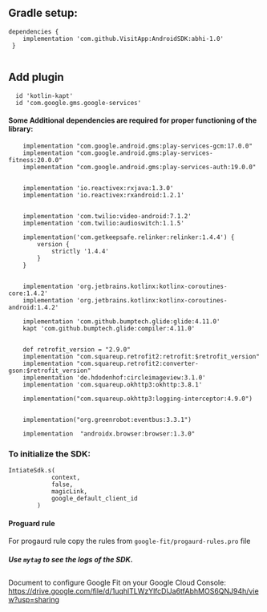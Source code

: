

## Gradle setup:  

``` 
dependencies {  
    implementation 'com.github.VisitApp:AndroidSDK:abhi-1.0'
 }  
 
```

## Add plugin
```
  id 'kotlin-kapt'
  id 'com.google.gms.google-services'
```


#### Some Additional dependencies are required for proper functioning of the library:

```
    implementation "com.google.android.gms:play-services-gcm:17.0.0"
    implementation "com.google.android.gms:play-services-fitness:20.0.0"
    implementation "com.google.android.gms:play-services-auth:19.0.0"


    implementation 'io.reactivex:rxjava:1.3.0'
    implementation 'io.reactivex:rxandroid:1.2.1'


    implementation 'com.twilio:video-android:7.1.2'
    implementation 'com.twilio:audioswitch:1.1.5'

    implementation('com.getkeepsafe.relinker:relinker:1.4.4') {
        version {
            strictly '1.4.4'
        }
    }
    

    implementation 'org.jetbrains.kotlinx:kotlinx-coroutines-core:1.4.2'
    implementation 'org.jetbrains.kotlinx:kotlinx-coroutines-android:1.4.2'

    implementation 'com.github.bumptech.glide:glide:4.11.0'
    kapt 'com.github.bumptech.glide:compiler:4.11.0'


    def retrofit_version = "2.9.0"
    implementation "com.squareup.retrofit2:retrofit:$retrofit_version"
    implementation "com.squareup.retrofit2:converter-gson:$retrofit_version"
    implementation 'de.hdodenhof:circleimageview:3.1.0'
    implementation 'com.squareup.okhttp3:okhttp:3.8.1'

    implementation("com.squareup.okhttp3:logging-interceptor:4.9.0")

   
    implementation("org.greenrobot:eventbus:3.3.1")
    
    implementation  "androidx.browser:browser:1.3.0"

```

### To initialize the SDK: 
```
IntiateSdk.s(
            context,
            false, 
            magicLink,
            google_default_client_id
        )
```
 
#### Proguard rule
For progaurd rule copy the rules from `google-fit/progaurd-rules.pro` file

##### Use ` mytag ` to see the logs of the SDK.

##
Document to configure Google Fit on your Google Cloud Console:  
https://drive.google.com/file/d/1uqhlTLWzYlfcDlJa6tfAbhMOS6QNJ94h/view?usp=sharing
